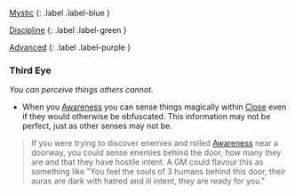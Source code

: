 
[Mystic](Game/Character-Development#Mystic)
{: .label .label-blue }

[Discipline](Game/Character-Development#Discipline)
{: .label .label-green }

[Advanced](Game/Character-Development#Advanced)
{: .label .label-purple }
### Third Eye
*You can perceive things others cannot.*
* When you [Awareness](Game/Core/Instinct#Awareness) you can sense things magically within [Close](Game/Core/Movement#Close) even if they would otherwise be obfuscated. This information may not be perfect, just as other senses may not be.

> If you were trying to discover enemies and rolled [Awareness](Game/Core/Instinct#Awareness) near a doorway, you could sense enemies behind the door, how many they are and that they have hostile intent. A GM could flavour this as something like "You feel the souls of 3 humans behind this door, their auras are dark with hatred and ill intent, they are ready for you."